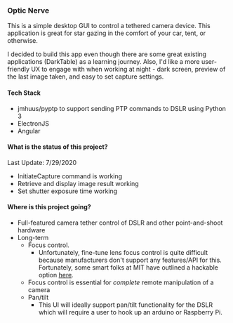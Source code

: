 ### Optic Nerve
This is a simple desktop GUI to control a tethered camera device. This application is great for star gazing in the comfort of your car, tent, or otherwise.

I decided to build this app even though there are some great existing applications (DarkTable) as a learning journey. Also, I'd like a more user-friendly UX to engage with when working at night - dark screen, preview of the last image taken, and easy to set capture settings.

#### Tech Stack
* jmhuus/pyptp to support sending PTP commands to DSLR using Python 3
* ElectronJS
* Angular

#### What is the status of this project?
Last Update: 7/29/2020
* InitiateCapture command is working
* Retrieve and display image result working
* Set shutter exposure time working


#### Where is this project going?
* Full-featured camera tether control of DSLR and other point-and-shoot hardware
* Long-term
    * Focus control.
        * Unfortunately, fine-tune lens focus control is quite difficult because manufacturers don't support any features/API for this. Fortunately, some smart folks at MIT have outlined a hackable option [here](http://web.media.mit.edu/~bandy/invariant/move_lens.pdf).
	* Focus control is essential for *complete* remote manipulation of a camera
    * Pan/tilt
        * This UI will ideally support pan/tilt functionality for the DSLR which will require a user to hook up an arduino or Raspberry Pi.
